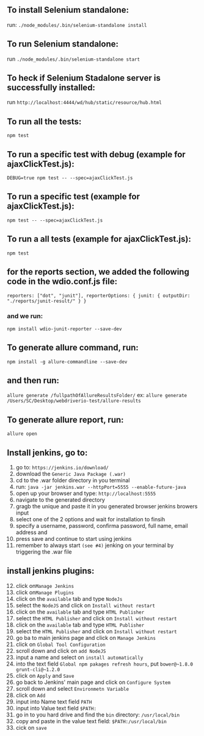 ## To install Selenium standalone:

run: `./node_modules/.bin/selenium-standalone install`

## To run Selenium standalone:

run `./node_modules/.bin/selenium-standalone start`

## To heck if Selenium Stadalone server is successfully installed:

run `http://localhost:4444/wd/hub/static/resource/hub.html`

## To run all the tests:

`npm test`

## To run a specific test with debug (example for ajaxClickTest.js):

`DEBUG=true npm test -- --spec=ajaxClickTest.js`

## To run a specific test (example for ajaxClickTest.js):

`npm test -- --spec=ajaxClickTest.js`

## To run a all tests (example for ajaxClickTest.js):

`npm test`

## for the reports section, we added the following code in the wdio.conf.js file:

`reporters: ["dot", "junit"], reporterOptions: { junit: { outputDir: "./reports/junit-result/" } }`

### and we run:

`npm install wdio-junit-reporter --save-dev`

## To generate allure command, run:

`npm install -g allure-commandline --save-dev`

## and then run:

`allure generate /fullpathOfAllureResultsFolder/` ex: `allure generate /Users/SC/Desktop/webdriverio-test/allure-results`

## To generate allure report, run:

`allure open`

## Install jenkins, go to:

1. go to: `https://jenkins.io/download/`
2. download the `Generic Java Package (.war)`
3. cd to the .war folder directory in you terminal
4. run: `java -jar jenkins.war --httpPort=5555 --enable-future-java`
5. open up your browser and type: `http://localhost:5555`
6. navigate to the generated directory
7. gragb the unique and paste it in you generated browser jenkins browers input
8. select one of the 2 options and wait for installation to finsih
9. specify a username, password, confirma password, full name, email address and
10. press save and continue to start using jenkins
11. remember to always start `(see #4)` jenking on your terminal by triggering the .war file

## install jenkins plugins:

12. click on`Manage Jenkins`
13. click on`Manage Plugins`
14. click on the `available` tab and type `NodeJs`
15. select the `NodeJS` and click on `Install without restart`
16. click on the `available` tab and type `HTML Publisher`
17. select the `HTML Publisher` and click on `Install without restart`
18. click on the `available` tab and type `HTML Publisher`
19. select the `HTML Publisher` and click on `Install without restart`
20. go ba to main jenkins page and click on `Manage Jenkins`
21. click on `Global Tool Configuration`
22. scroll down and click on `add NodeJS`
23. input a name and select on `install automatically`
24. into the text field `Global npm pakages refresh hours`, put `bower@~1.8.0 grunt-cli@~1.2.0`
25. click on `Apply` and `Save`
26. go back to Jenkins' main page and click on `Configure System`
27. scroll down and select `Environmetn Variable`
28. click on `Add`
29. input into Name text field `PATH`
30. input into Value text field `$PATH:`
31. go in to you hard drive and find the `bin` directory: `/usr/local/bin`
32. copy and paste in the value text field: `$PATH:/usr/local/bin`
33. cick on `save`
